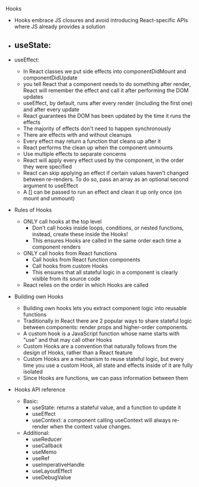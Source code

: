 Hooks

* Hooks embrace JS closures and avoid introducing React-specific APIs where JS already provides a solution
* useState:
  - 
* useEffect: 
  - In React classes we put side effects into componentDidMount and componentDidUpdate
  - you tell React that a component needs to do something after render, React will remember the effect and call it after performing the DOM updates
  - useEffect, by default, runs after every render (including the first one) and after every update
  - React guarantees the DOM has been updated by the time it runs the effects
  - The majority of effects don't need to happen synchronously
  - There are effects with and without cleanups
  - Every effect may return a function that cleans up after it
  - React performs the clean up when the component unmounts
  - Use multiple effects to separate concerns
  - React will apply every effect used by the component, in the order they were specified
  - React can skip applying an effect if certain values haven't changed between re-renders. To do so, pass an array as an optional second argument to useEffect
  - A [] can be passed to run an effect and clean it up only once (on mount and unmount)

* Rules of Hooks
  - ONLY call hooks at the top level
    - Don't call hooks inside loops, conditions, or nested functions, instead, create these inside the Hooks!
    - This ensures Hooks are called in the same order each time a component renders
  - ONLY call hooks from React functions
    - Call hooks from React function components
    - Call hooks from custom Hooks
    - This ensures that all stateful logic in a component is clearly visible from its source code
  - React relies on the order in which Hooks are called

* Building own Hooks
  - Building own hooks lets you extract component logic into reusable functions
  - Traditionally in React there are 2 popular ways to share stateful logic between components: render props and higher-order components.
  - A custom hook is a JavaScript function whose name starts with "use" and that may call other Hooks
  - Custom Hooks are a convention that naturally follows from the design of Hooks, rather than a React feature
  - Custom Hooks are a mechanism to reuse stateful logic, but every time you use a custom Hook, all state and effects inside of it are fully isolated
  - Since Hooks are functions, we can pass information between them

* Hooks API reference
  - Basic:
    - useState: returns a stateful value, and a function to update it
    - useEffect
    - useContext: a component calling useContext will always re-render when the context value changes.
  - Additional:
    - useReducer
    - useCallback
    - useMemo
    - useRef
    - useImperativeHandle
    - useLayoutEffect
    - useDebugValue


 

